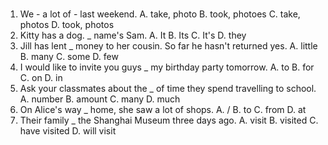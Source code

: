#
1. We - a lot of - last weekend.
A. take, photo     B. took, photoes    C. take, photos     D. took, photos
1. Kitty has a dog. _ name's Sam.
A. It     B. Its     C. It's     D. they
1. Jill has lent _ money to her cousin. So far he hasn't returned yes.
A. little B. many    C. some     D. few
1. I would like to invite you guys _ my birthday party tomorrow.
A. to     B. for     C. on       D. in
1. Ask your classmates about the _ of time they spend travelling to school.
A. number B. amount  C. many     D. much
1. On Alice's way _ home, she saw a lot of shops.
A. /      B. to      C. from     D. at
1. Their family _ the Shanghai Museum three days ago.
A. visit  B. visited  C. have visited  D. will visit


